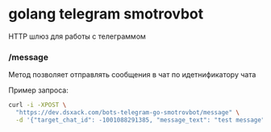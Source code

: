 # golang telegram smotrovbot

HTTP шлюз для работы с телеграммом

### /message

Метод позволяет отправлять сообщения в чат по идетнификатору чата

Пример запроса:

```bash
curl -i -XPOST \
  "https://dev.dsxack.com/bots-telegram-go-smotrovbot/message" \
  -d '{"target_chat_id": -1001088291385, "message_text": "test message"}' \
```

